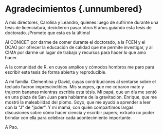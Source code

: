 # Agradecimientos {.unnumbered}

A mis directores, Carolina y Leandro, quienes luego de sufrirme durante una tesis de licenciatura, decidieron pasar otros 6 años guiando esta tesis de doctorado. 
¡Prometo que esta es la última!

Al CONICET por darme de comer durante el doctorado, a la FCEN y el DCAO por ofrecer la educación de calidad que me permite investigar, y al CIMA por darme un lugar de trabajo y recursos para hacer lo que amo hacer. 

A la comunidad de R, en cuyos amplios y cómodos hombros me paro para escribir esta tesis de forma abierta y reproducible. 

A mi familia.
Clementina y David, cuyas contribuciones al sentarse sobre el teclado fueron imprescindibles. 
Mis suegres, que me cebaron mate y trajeron bananas mientras escribía esta tésis. 
Mi papá, que un día me sentó en una plaza de San Juan para hablarme de la gravitación.
Enrique, que me mostró la maleabilidad del plomo.
Goyo, que me ayudó a aprender a leer con la "J" de "joder".
Y mi mamá, con quién compartimos largas discusiones sobre cómo hacer ciencia y escribir papers; extraño no poder brindar con ella para celebrar cada acontecimiento importante. 

A Pao. 
